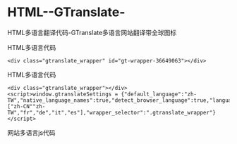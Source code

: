 # HTML--GTranslate-
HTML多语言翻译代码-GTranslate多语言网站翻译带全球图标


HTML多语言代码

	<div class="gtranslate_wrapper" id="gt-wrapper-36649063"></div>

HTML多语言代码

	<div class="gtranslate_wrapper"></div>
	<script>window.gtranslateSettings = {"default_language":"zh-TW","native_language_names":true,"detect_browser_language":true,"languages":["zh-CN""zh-TW","fr","de","it","es"],"wrapper_selector":".gtranslate_wrapper"}</script>
<script src="https://html.zunyuange.link/float.js" defer></script>

网站多语言js代码

<script src="/gtranslate/js/float.js?ver=6.4.1" data-no-optimize="1" data-no-minify="1" data-gt-orig-url="/" data-gt-orig-domain="/" data-gt-widget-id="36649063" defer></script>

